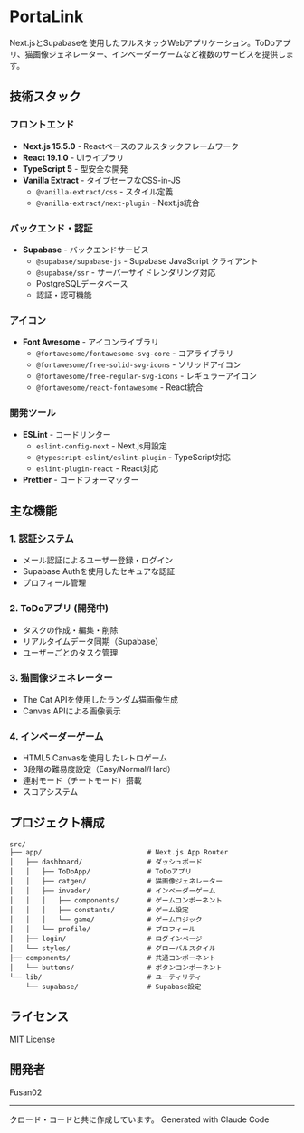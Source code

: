 # PortaLink

Next.jsとSupabaseを使用したフルスタックWebアプリケーション。ToDoアプリ、猫画像ジェネレーター、インベーダーゲームなど複数のサービスを提供します。

## 技術スタック

### フロントエンド
- **Next.js 15.5.0** - Reactベースのフルスタックフレームワーク
- **React 19.1.0** - UIライブラリ
- **TypeScript 5** - 型安全な開発
- **Vanilla Extract** - タイプセーフなCSS-in-JS
  - `@vanilla-extract/css` - スタイル定義
  - `@vanilla-extract/next-plugin` - Next.js統合

### バックエンド・認証
- **Supabase** - バックエンドサービス
  - `@supabase/supabase-js` - Supabase JavaScript クライアント
  - `@supabase/ssr` - サーバーサイドレンダリング対応
  - PostgreSQLデータベース
  - 認証・認可機能

### アイコン
- **Font Awesome** - アイコンライブラリ
  - `@fortawesome/fontawesome-svg-core` - コアライブラリ
  - `@fortawesome/free-solid-svg-icons` - ソリッドアイコン
  - `@fortawesome/free-regular-svg-icons` - レギュラーアイコン
  - `@fortawesome/react-fontawesome` - React統合

### 開発ツール
- **ESLint** - コードリンター
  - `eslint-config-next` - Next.js用設定
  - `@typescript-eslint/eslint-plugin` - TypeScript対応
  - `eslint-plugin-react` - React対応
- **Prettier** - コードフォーマッター

## 主な機能

### 1. 認証システム
- メール認証によるユーザー登録・ログイン
- Supabase Authを使用したセキュアな認証
- プロフィール管理

### 2. ToDoアプリ (開発中)
- タスクの作成・編集・削除
- リアルタイムデータ同期（Supabase）
- ユーザーごとのタスク管理

### 3. 猫画像ジェネレーター
- The Cat APIを使用したランダム猫画像生成
- Canvas APIによる画像表示

### 4. インベーダーゲーム
- HTML5 Canvasを使用したレトロゲーム
- 3段階の難易度設定（Easy/Normal/Hard）
- 連射モード（チートモード）搭載
- スコアシステム

## プロジェクト構成

```
src/
├── app/                          # Next.js App Router
│   ├── dashboard/                # ダッシュボード
│   │   ├── ToDoApp/              # ToDoアプリ
│   │   ├── catgen/               # 猫画像ジェネレーター
│   │   ├── invader/              # インベーダーゲーム
│   │   │   ├── components/       # ゲームコンポーネント
│   │   │   ├── constants/        # ゲーム設定
│   │   │   └── game/             # ゲームロジック
│   │   └── profile/              # プロフィール
│   ├── login/                    # ログインページ
│   └── styles/                   # グローバルスタイル
├── components/                   # 共通コンポーネント
│   └── buttons/                  # ボタンコンポーネント
└── lib/                          # ユーティリティ
    └── supabase/                 # Supabase設定
```

## ライセンス

MIT License

## 開発者

Fusan02

---

クロード・コードと共に作成しています。
Generated with Claude Code
